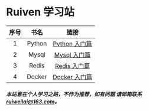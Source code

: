 # Ruiven 学习站

序号|书名|链接
:-:|:-:|:-:
1| Python| [Python 入门篇](chapter1/Python1.md)
2| Mysql | [Mysql 入门篇](chapter1/Mysql1.md)
3| Redis | [Redis 入门篇](chapter1/Redis1.md)
4| Docker| [Docker 入门篇](chapter1/Docker1.md)

##### 本站意在个人学习之路，不作为推荐，如有问题 请邮箱联系 ruiweilai@163.com。
